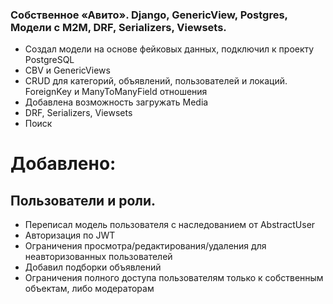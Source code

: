 ### Собственное «Авито». Django, GenericView, Postgres, Модели с M2M, DRF, Serializers, Viewsets.
- Создал модели на основе фейковых данных, подключил к проекту PostgreSQL
- CBV и GenericViews
- CRUD для категорий, объявлений, пользователей и локаций. ForeignKey и ManyToManyField отношения
- Добавлена возможность загружать Media 
- DRF, Serializers, Viewsets
- Поиск 

# Добавлено: 
## Пользователи и роли.
- Переписал модель пользователя с наследованием от AbstraсtUser
- Авторизация по JWT
- Ограничения просмотра/редактирования/удаления для неавторизованных пользователей
- Добавил подборки объявлений
- Ограничения полного доступа пользователям только к собственным объектам, либо модераторам 
